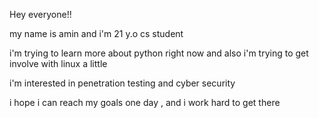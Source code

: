 Hey everyone!!

my name is amin and i'm 21 y.o cs student 

i'm trying to learn more about python right now and also i'm trying to get involve with linux a little

i'm interested in penetration testing and cyber security 

i hope i can reach my goals one day , and i work hard to get there
